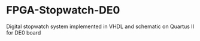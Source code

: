 # FPGA-Stopwatch-DE0
Digital stopwatch system implemented in VHDL and schematic on Quartus II for DE0 board
